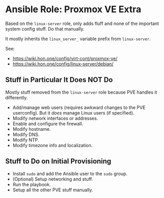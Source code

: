 # Ansible Role: Proxmox VE Extra

Based on the `linux-server` role, only adds fluff and none of the important system config stuff. Do that manually.

It mostly inherits the `linux_server_` variable prefix from `linux-server`.

See:

- https://wiki.hon.one/config/virt-cont/proxmox-ve/
- https://wiki.hon.one/config/linux-server/debian/

## Stuff in Particular It Does NOT Do

Mostly stuff removed from the `linux-server` role because PVE handles it differently.

- Add/manage web users (requires awkward changes to the PVE userconfig). But it _does_ manage Linux users (if specified).
- Modify network interfaces or addresses.
- Enable and configure the firewall.
- Modify hostname.
- Modify DNS.
- Modify NTP.
- Modify timezone info and localization.

## Stuff to Do on Initial Provisioning

- Install `sudo` and add the Ansible user to the `sudo` group.
- (Optional) Setup networking and stuff.
- Run the playbook.
- Setup all the other PVE stuff manually.

